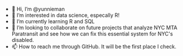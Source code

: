 - 👋 Hi, I’m @yunnieman
- 👀 I’m interested in data science, especally R!
- 🌱 I’m currently learning R and SQL
- 💞️ I’m looking to collaborate on future projects that analyze NYC MTA Paratransit and see how we can fix this essential system for NYC's disabled.
- 📫 How to reach me through GitHub. It will be the first place I check.

<!---
yunnieman/yunnieman is a ✨ special ✨ repository because its `README.md` (this file) appears on your GitHub profile.
You can click the Preview link to take a look at your changes.
--->
